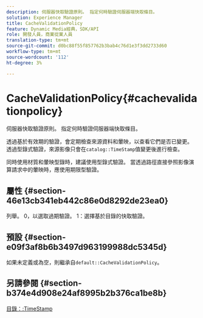 ```yaml
---
description: 伺服器快取驗證原則。 指定何時驗證伺服器端快取條目。
solution: Experience Manager
title: CacheValidationPolicy
feature: Dynamic Media經典，SDK/API
role: 開發人員，商業從業人員
translation-type: tm+mt
source-git-commit: d0bc88f55f857762b3bab4c76d1e3f3dd2733d60
workflow-type: tm+mt
source-wordcount: '112'
ht-degree: 3%

---
```



# CacheValidationPolicy{#cachevalidationpolicy}

伺服器快取驗證原則。 指定何時驗證伺服器端快取條目。

透過基於有效期的驗證，會定期檢查來源資料和暈映，以查看它們是否已變更。 透過型錄式驗證，來源影像只會在`catalog::TimeStamp`值變更後進行檢查。

同時使用材質和暈映型錄時，建議使用型錄式驗證。 當透過路徑直接參照影像演算請求中的暈映時，應使用期限型驗證。

## 屬性 {#section-46e13cb341eb442c86e0d8292de23ea0}

列舉。 0，以選取過期驗證。 1：選擇基於目錄的快取驗證。

## 預設 {#section-e09f3af8b6b3497d963199988dc5345d}

如果未定義或為空，則繼承自`default::CacheValidationPolicy`。

## 另請參閱 {#section-b374e4d908e24af8995b2b376ca1be8b}

[目錄：:TimeStamp](../../../../../ir-api/material-cat/image-rendering-api-ref/c-ir-material-catalog/c-ir-material-data-reference/r-ir-timestamp-dataref.md#reference-6daf7973dc4f4b4e9e8165756db7c319)
